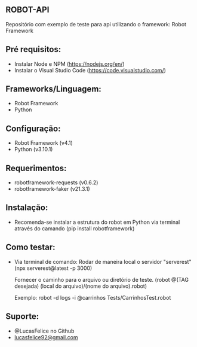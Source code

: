 ## ROBOT-API

Repositório com exemplo de teste para api utilizando o framework: Robot Framework


## Pré requisitos:
- Instalar Node e NPM (https://nodejs.org/en/)
- Instalar o Visual Studio Code (https://code.visualstudio.com/)

## Frameworks/Linguagem:
- Robot Framework
- Python

## Configuração:
- Robot Framework (v4.1)
- Python (v3.10.1)

## Requerimentos:
- robotframework-requests (v0.6.2)
- robotframework-faker (v21.3.1)

## Instalação:
- Recomenda-se instalar a estrutura do robot em Python via terminal através do camando
(pip install robotframework)

## Como testar:
- Via terminal de comando:
  Rodar de maneira local o servidor "serverest" (npx serverest@latest -p 3000)

  Fornecer o caminho para o arquivo ou diretório de teste. (robot @(TAG desejada) (local do arquivo)/(nome do arquivo).robot)

    Exemplo: robot -d logs -i @carrinhos Tests/CarrinhosTest.robot 

## Suporte:
- @LucasFelice no Github
- lucasfelice92@gmail.com
